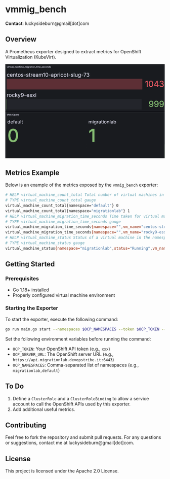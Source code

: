 # vmmig_bench

**Contact**: luckysideburn@gmail[dot]com  

## Overview

A Prometheus exporter designed to extract metrics for OpenShift Virtualization (KubeVirt).

![Dashboard Example](doc_images/dashboard.png)

## Metrics Example

Below is an example of the metrics exposed by the `vmmig_bench` exporter:
```bash
# HELP virtual_machine_count_total Total number of virtual machines in the namespace
# TYPE virtual_machine_count_total gauge
virtual_machine_count_total{namespace="default"} 0
virtual_machine_count_total{namespace="migrationlab"} 1
# HELP virtual_machine_migration_time_seconds Time taken for virtual machine migrations in the namespace
# TYPE virtual_machine_migration_time_seconds gauge
virtual_machine_migration_time_seconds{namespace="",vm_name="centos-stream10-apricot-slug-73"} 1043
virtual_machine_migration_time_seconds{namespace="",vm_name="rocky9-esxi"} 999
# HELP virtual_machine_status Status of a virtual machine in the namespace
# TYPE virtual_machine_status gauge
virtual_machine_status{namespace="migrationlab",status="Running",vm_name="rocky9-esxi"} 1
````

## Getting Started

### Prerequisites

- Go 1.18+ installed
- Properly configured virtual machine environment

### Starting the Exporter

To start the exporter, execute the following command:

```bash
go run main.go start --namespaces $OCP_NAMESPACES --token $OCP_TOKEN --server-url $OCP_SERVER_URL 
```

Set the following environment variables before running the command:

- `OCP_TOKEN`: Your OpenShift API token (e.g., `xxx`)
- `OCP_SERVER_URL`: The OpenShift server URL (e.g., `https://api.migrationlab.devopstribe.it:6443`)
- `OCP_NAMESPACES`: Comma-separated list of namespaces (e.g., `migrationlab,default`)

## To Do

1. Define a `ClusterRole` and a `ClusterRoleBinding` to allow a service account to call the OpenShift APIs used by this exporter.
2. Add additional useful metrics.

## Contributing

Feel free to fork the repository and submit pull requests. For any questions or suggestions, contact me at luckysideburn@gmail[dot]com.

## License

This project is licensed under the Apache 2.0 License.